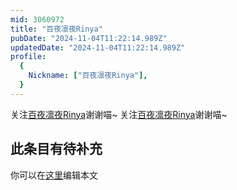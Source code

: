 ```yaml
---
mid: 3060972
title: "百夜凛夜Rinya"
pubDate: "2024-11-04T11:22:14.989Z"
updatedDate: "2024-11-04T11:22:14.989Z"
profile:
  {
    Nickname: ["百夜凛夜Rinya"],
  }
---
```


关注[百夜凛夜Rinya](https://space.bilibili.com/3060972)谢谢喵~ 关注[百夜凛夜Rinya](https://space.bilibili.com/3060972)谢谢喵~

## 此条目有待补充
你可以在[这里](https://github.com/Yuhanawa/VTuber.ICU-Content/edit/master/v/百夜凛夜Rinya/index.md)编辑本文
